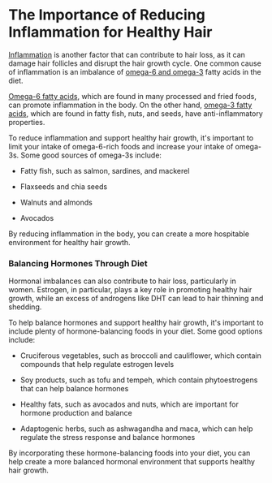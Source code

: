 # The Importance of Reducing Inflammation for Healthy Hair

[Inflammation](https://www.drberg.com/blog/the-inflammation-factor-in-common-diseases) is another factor that can contribute to hair loss, as it can damage hair follicles and disrupt the hair growth cycle. One common cause of inflammation is an imbalance of [omega-6 and omega-3](https://www.drberg.com/blog/get-your-omega-6-to-omega-3-ratios-balanced) fatty acids in the diet.

[Omega-6 fatty acids](https://www.drberg.com/blog/omega-6-fats-and-inflammation), which are found in many processed and fried foods, can promote inflammation in the body. On the other hand, [omega-3 fatty acids](https://www.drberg.com/blog/basics-of-omega-3-fatty-acids), which are found in fatty fish, nuts, and seeds, have anti-inflammatory properties.

To reduce inflammation and support healthy hair growth, it's important to limit your intake of omega-6-rich foods and increase your intake of omega-3s. Some good sources of omega-3s include:

- Fatty fish, such as salmon, sardines, and mackerel

- Flaxseeds and chia seeds

- Walnuts and almonds

- Avocados

By reducing inflammation in the body, you can create a more hospitable environment for healthy hair growth.

### **Balancing Hormones Through Diet**

Hormonal imbalances can also contribute to hair loss, particularly in women. Estrogen, in particular, plays a key role in promoting healthy hair growth, while an excess of androgens like DHT can lead to hair thinning and shedding.

To help balance hormones and support healthy hair growth, it's important to include plenty of hormone-balancing foods in your diet. Some good options include:

- Cruciferous vegetables, such as broccoli and cauliflower, which contain compounds that help regulate estrogen levels

- Soy products, such as tofu and tempeh, which contain phytoestrogens that can help balance hormones

- Healthy fats, such as avocados and nuts, which are important for hormone production and balance

- Adaptogenic herbs, such as ashwagandha and maca, which can help regulate the stress response and balance hormones

By incorporating these hormone-balancing foods into your diet, you can help create a more balanced hormonal environment that supports healthy hair growth.